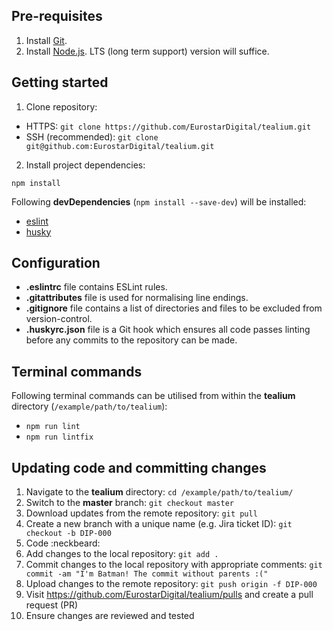 ## Pre-requisites
1. Install [Git](https://git-scm.com/downloads).
2. Install [Node.js](https://nodejs.org/en/download). LTS (long term support) version will suffice.

## Getting started
1. Clone repository:
* HTTPS: `git clone https://github.com/EurostarDigital/tealium.git`
* SSH (recommended): `git clone git@github.com:EurostarDigital/tealium.git`
2. Install project dependencies:
```
npm install
```
Following __devDependencies__ (`npm install --save-dev`) will be installed:
* [eslint](https://www.npmjs.com/package/eslint)
* [husky](https://www.npmjs.com/package/husky)

## Configuration
* __.eslintrc__ file contains ESLint rules.
* __.gitattributes__ file is used for normalising line endings.
* __.gitignore__ file contains a list of directories and files to be excluded from version-control.
* __.huskyrc.json__ file is a Git hook which ensures all code passes linting before any commits to the repository can be made.

## Terminal commands
Following terminal commands can be utilised from within the __tealium__ directory (`/example/path/to/tealium`):
* `npm run lint`
* `npm run lintfix`

## Updating code and committing changes
1. Navigate to the __tealium__ directory: `cd /example/path/to/tealium/`
2. Switch to the __master__ branch: `git checkout master`
3. Download updates from the remote repository: `git pull`
4. Create a new branch with a unique name (e.g. Jira ticket ID): `git checkout -b DIP-000`
5. Code :neckbeard:
6. Add changes to the local repository: `git add .`
7. Commit changes to the local repository with appropriate comments: `git commit -am "I'm Batman! The commit without parents :("`
8. Upload changes to the remote repository: `git push origin -f DIP-000`
9. Visit https://github.com/EurostarDigital/tealium/pulls and create a pull request (PR)
10. Ensure changes are reviewed and tested